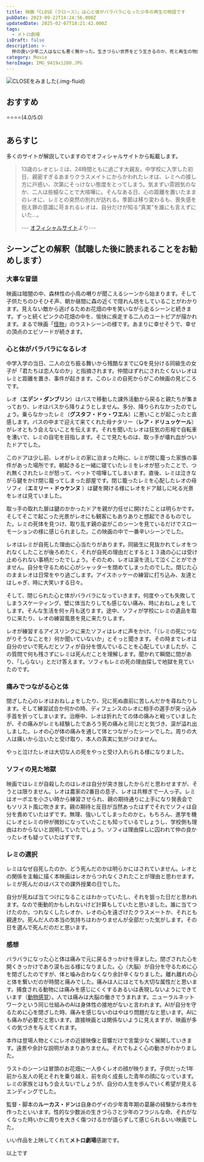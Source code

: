 ```yaml
---
title: 映画「CLOSE（クロース）」は心と体がバラバラになった少年の再生の物語です
pubDate: 2023-09-22T14:24:56.000Z
updatedDate: 2025-02-07T18:21:42.000Z
tags:
  - メトロ劇場
isDraft: false
description: >-
  仲の良い少年二人はなにも悪く無かった。生きづらい世界をどう生きるのか、死と再生の物語です。監督は自身のゲイの少年青年期の葛藤の経験から本作を作ったといいます。性的な少数派の生きづらさと少年のフラジルな命、それがなくなった時、いかに周りを大きく傷つけるかが語らずして感じられるいい映画でした。
category: Movie
heroImage: IMG_9419x1200.JPG
---
```


![CLOSEをみました](https://object-storage.tyo2.conoha.io/v1/nc_938a9d00d6004f1390c354d4a15ef25b/blog-astro-assets/blog-images/IMG_9419x1200.JPG){.img-fluid}

## おすすめ
⭐️⭐️⭐️⭐️(4.0/5.0)

## あらすじ

多くのサイトが解説していますのでオフィシャルサイトから転載します。

> 13歳のレオとレミは、24時間ともに過ごす大親友。中学校に入学した初日、親密すぎるあまりクラスメイトにからかわれたレオは、レミへの接し方に戸惑い、次第にそっけない態度をとってしまう。気まずい雰囲気のなか、二人は些細なことで大喧嘩に。そんなある日、心の距離を置いたままのレオに、レミとの突然の別れが訪れる。季節は移り変わるも、喪失感を抱え罪の意識に苛まれるレオは、自分だけが知る“真実”を誰にも言えずにいた…。
>
> --- [オフィシャルサイト](https://closemovie.jp/)より---





## シーンごとの解釈（試聴した後に読まれることをお勧めします）

### 大事な冒頭

映画は暗闇の中、森林性の小鳥の囀りが聞こえるシーンから始まります。そして子供たちのひそひそ声、朝か昼間に森の近くで隠れん坊をしていることがわかります。見えない敵から逃げるためお花畑の中を笑いながら走るシーンと続きます。ずっと続くピンクの花畑の中を、愉快に疾走する二人のユートピアが描かれます。まるで映画「[怪物](/cgi/blog_single-post.cgi?post=BB53D62A27ED47C291C0818379831FE0)」のラストシーンの様です。あまりに幸せそうで、幸せの頂点のエピソードが続きます。



### 心と体がバラバラになるレオ

中学入学の当日、二人の立ち振る舞いから残酷なまでにQを見分ける同級生の女子が「君たちは恋人なのか」と指摘されます。仲間はずれにされたくないレオはレミと距離を置き、事件が起きます。このレミの自死からがこの映画の見どころです。

レオ（**エデン・ダンブリン**）はバスで移動した課外活動から戻ると親たちが集まっており、レオはバスから降りようとしません。多分、降りられなかったのでしょう。乗らなかったレミ（**グスタフ・ドゥ・ワエル**）に悪いことが起こったと直感します。バスの中まで迎えて来てくれた母ナタリー（**レア・ドリュッケール**）がレオともう会えないことを伝えます。それを聞いたレオは狂気の形相で自転車を漕いで、レミの自宅を目指します。そこで見たものは、取っ手が壊れ血がついたドアでした。

このドアは少し前、レオがレミの家に泊まった時に、レミが閉じ籠った家族の事件があった場所です。朝起きると一緒に寝ていたレミをレオが怒ったことで、つれ無くされたレミが怒って、ベットで喧嘩してしまいます。直後、レミは泣きながら鍵をかけ閉じ籠ってしまった部屋です。閉じ籠ったレミを心配したレオの母ソフィ（**エミリー・ドゥケンヌ** ）は鍵を開ける様にレオをドア越しに叱る光景をレオは見ていました。

取っ手の取れた扉は鍵のかかったドアを親が力任せに開けたことは明らかです。そしてそこで起こった光景がレオにも観客にもありありと想起できるものでした。レミの死体を見つけ、取り乱す親の姿がこのシーンを見ているだけでスローモーションの様に感じられました。この映画の中で一番辛いシーンでした。

レオはレミが自死した理由に心当たりがあります。同級生に見抜かれてレオをつれなくしたことが後ろめたく、それが自死の理由だとすると１３歳の心には受け止められない事柄だったでしょう。そのため、レオは涙を流して泣くことができません。自分を守るために心がシャッターを閉めてしまったのでした。閉じた心のままレオは日常をやり過ごします。アイスホッケーの練習に打ち込み、友達とはしゃぎ、時に大笑いする日々。

そして、閉じられた心と体がバラバラになっていきます。何度やっても失敗してしまうスケーティング、壁に体当たりしても感じない痛み、時におねしょをしてします。そんな生活を何ヶ月も送ります。途中、ソフィが学校にレミの遺品を取りに来たり、レオの練習風景を見に来たりします。

レオが練習するアイスリンクに来たソフィはレオに声をかけ、「（レミの死につながりそうなことを）何か聞いていないか」とそっと聞きます。その時までレオは自分のせいで死んだとソフィが自分を恨んでいることを心配していましたが、この質問で何も残さずにレミは死んだことを理解します。聞かれて瞬間に間があり、「しらない」とだけ答えます。ソフィもレミの死の理由探しで地獄を見ていたのです。

### 痛みでつながる心と体

閉ざした心のレオはおねしょをしたり、兄に死ぬ直前に苦しんだかを尋ねたりします。そして練習試合か何かの時、ディフェンスのレオに相手の選手が突っ込み手首を折ってしまいます。治療中、レオは折れたての体の痛みと戦っていましたが、その痛みがレミも経験したであろう死の痛みと同じだと気づき、涙が溢れ出しました。レオの心が体の痛みを通して体とつながったシーンでした。周りの大人は痛いから泣いたと受け取り、本人の真実に気がつけません。

やっと泣けたレオは大切な人の死をやっと受け入れられる様になりました。

### ソフィの見た地獄

映画ではレミが自殺したのはレオは自分が突き放したからだと思わせますが、そうとは限りません。レオは農家の2番目の息子、レオは共稼ぎで一人っ子。レミはオーボエを小さい時から練習させられ、親の期待通りに上手になり発表会でもソリスト風に吹きます。親の期待と反目が当然あったはずでそれでソフィは自分を責めていたはずです。無理、強いしてしまったのかと。もちろん、進学を機にレオとレミの仲が微妙になっていたことも知っているでしょうし、学校側も理由はわからないと説明していたでしょう。ソフィは理由探しに囚われて仲の良かったレオも疑っていたはずです。

### レミの選択

レミはなぜ自死したのか、どう死んだのかは明らかにはされていません。レオとの関係を主軸に描く本映画はレオからつれなくされたことが理由と思わせます。レミが死んだのはバスでの課外授業の日でした。

自分が死ねば当てつけになることはわかっていたし、それを狙った日だと思われます。なので衝動的かもしれないけど計算もしていたと思いました。誰に当てつけたのか。つれなくしたレオか、レオの心を遠ざけたクラスメートか、それとも親達か。死んだ人の本当の気持ちはわかりませんが全部だった気がします。その日を選んで死んだのだと思います。

### 感想

バラバラになった心と体は痛みで元に戻るきっかけを得ました。閉ざされた心を開くきっかけであり涙も出る様になりました。心（大脳）が自分を守るために心を閉ざしたのですが、体と噛み合わなくなり余計辛くなりました。離れ離れの心と体を繋いだのが時間と痛みでした。痛みは人にはとても大切な属性だと思います。捕食される動物には痛みを感じにくくするあるいは表現しないようにできています（[動物感覚](/cgi/blog_single-post.cgi?post=C1AAA807BCF54465860CDD19168E5499)）。人では痛みは大脳の働きでうまれます。ニューラルネットワークという同じ仕組みのAIは身体性の接地がないと言われます。AIが自分を守るために心を閉ざした時、痛みを感じないのはやはり問題だなと思います。AIにも痛みが必要だと思います。直接映画とは関係ないように見えますが、映画が多くの気づきを与えてくれます。

本作は登場人物とくにレオの近接映像と音響だけで言葉少なく展開していきます。遠景や余計な説明があまりありません。それでもよく心の動きがわかりました。

ラストのシーンは冒頭のお花畑に一人歩くレオの顔が映ります。子供だった1年前から友人の死とそれを乗り越え、前を向く成長した青年の顔になっています。レミの家族とはもう会えないでしょうが、自分の人生を歩んでいく希望が見えるエンディングでした。

監督・脚本の**ルーカス・ドン**は自身のゲイの少年青年期の葛藤の経験から本作を作ったといいます。性的な少数派の生きづらさと少年のフラジルな命、それがなくなった時いかに周りを大きく傷つけるかが語らずして感じられるいい映画でした。

いい作品を上映してくれて**メトロ劇場**感謝です。



以上です
